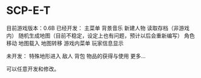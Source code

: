 # SCP-E-T
目前游戏版本：0.6B
已经开发：
主菜单
背景音乐
新建人物
读取存档（非游戏内）
随机生成地图（目前不稳定，设定上也有问题，预计以后会重新编写）
角色移动
地图载入
地图转移
游戏内菜单
玩家信息显示

未开发：
特殊地形进入
敌人
背包
物品的获得与使用
更多...


可以任意开发和修改。
